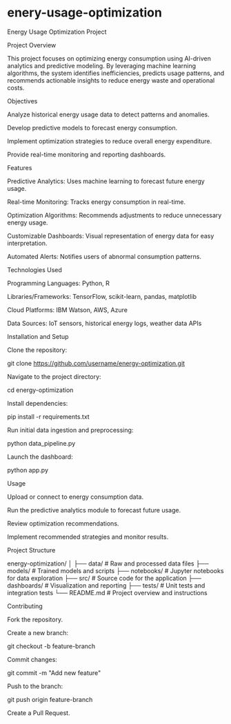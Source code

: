 # enery-usage-optimization
Energy Usage Optimization Project

Project Overview

This project focuses on optimizing energy consumption using AI-driven analytics and predictive modeling. By leveraging machine learning algorithms, the system identifies inefficiencies, predicts usage patterns, and recommends actionable insights to reduce energy waste and operational costs.

Objectives

Analyze historical energy usage data to detect patterns and anomalies.

Develop predictive models to forecast energy consumption.

Implement optimization strategies to reduce overall energy expenditure.

Provide real-time monitoring and reporting dashboards.

Features

Predictive Analytics: Uses machine learning to forecast future energy usage.

Real-time Monitoring: Tracks energy consumption in real-time.

Optimization Algorithms: Recommends adjustments to reduce unnecessary energy usage.

Customizable Dashboards: Visual representation of energy data for easy interpretation.

Automated Alerts: Notifies users of abnormal consumption patterns.

Technologies Used

Programming Languages: Python, R

Libraries/Frameworks: TensorFlow, scikit-learn, pandas, matplotlib

Cloud Platforms: IBM Watson, AWS, Azure

Data Sources: IoT sensors, historical energy logs, weather data APIs

Installation and Setup

Clone the repository:

git clone https://github.com/username/energy-optimization.git

Navigate to the project directory:

cd energy-optimization

Install dependencies:

pip install -r requirements.txt

Run initial data ingestion and preprocessing:

python data_pipeline.py

Launch the dashboard:

python app.py

Usage

Upload or connect to energy consumption data.

Run the predictive analytics module to forecast future usage.

Review optimization recommendations.

Implement recommended strategies and monitor results.

Project Structure

energy-optimization/
│
├── data/                 # Raw and processed data files
├── models/               # Trained models and scripts
├── notebooks/            # Jupyter notebooks for data exploration
├── src/                  # Source code for the application
├── dashboards/           # Visualization and reporting
├── tests/                # Unit tests and integration tests
└── README.md             # Project overview and instructions

Contributing

Fork the repository.

Create a new branch:

git checkout -b feature-branch

Commit changes:

git commit -m "Add new feature"

Push to the branch:

git push origin feature-branch

Create a Pull Request.


